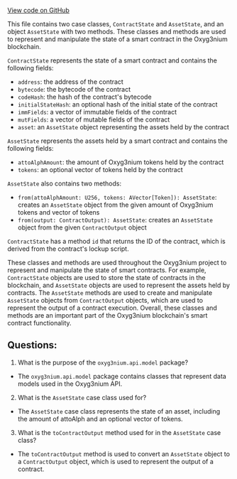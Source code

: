 [View code on GitHub](https://github.com/oxyg3nium/oxyg3nium/api/src/main/scala/org/oxyg3nium/api/model/ContractState.scala)

This file contains two case classes, `ContractState` and `AssetState`, and an object `AssetState` with two methods. These classes and methods are used to represent and manipulate the state of a smart contract in the Oxyg3nium blockchain.

`ContractState` represents the state of a smart contract and contains the following fields:
- `address`: the address of the contract
- `bytecode`: the bytecode of the contract
- `codeHash`: the hash of the contract's bytecode
- `initialStateHash`: an optional hash of the initial state of the contract
- `immFields`: a vector of immutable fields of the contract
- `mutFields`: a vector of mutable fields of the contract
- `asset`: an `AssetState` object representing the assets held by the contract

`AssetState` represents the assets held by a smart contract and contains the following fields:
- `attoAlphAmount`: the amount of Oxyg3nium tokens held by the contract
- `tokens`: an optional vector of tokens held by the contract

`AssetState` also contains two methods:
- `from(attoAlphAmount: U256, tokens: AVector[Token]): AssetState`: creates an `AssetState` object from the given amount of Oxyg3nium tokens and vector of tokens
- `from(output: ContractOutput): AssetState`: creates an `AssetState` object from the given `ContractOutput` object

`ContractState` has a method `id` that returns the ID of the contract, which is derived from the contract's lockup script.

These classes and methods are used throughout the Oxyg3nium project to represent and manipulate the state of smart contracts. For example, `ContractState` objects are used to store the state of contracts in the blockchain, and `AssetState` objects are used to represent the assets held by contracts. The `AssetState` methods are used to create and manipulate `AssetState` objects from `ContractOutput` objects, which are used to represent the output of a contract execution. Overall, these classes and methods are an important part of the Oxyg3nium blockchain's smart contract functionality.
## Questions: 
 1. What is the purpose of the `oxyg3nium.api.model` package?
- The `oxyg3nium.api.model` package contains classes that represent data models used in the Oxyg3nium API.

2. What is the `AssetState` case class used for?
- The `AssetState` case class represents the state of an asset, including the amount of attoAlph and an optional vector of tokens.

3. What is the `toContractOutput` method used for in the `AssetState` case class?
- The `toContractOutput` method is used to convert an `AssetState` object to a `ContractOutput` object, which is used to represent the output of a contract.